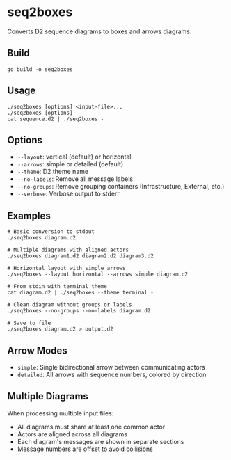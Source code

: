 # seq2boxes

Converts D2 sequence diagrams to boxes and arrows diagrams.

## Build

```
go build -o seq2boxes
```

## Usage

```
./seq2boxes [options] <input-file>...
./seq2boxes [options] -
cat sequence.d2 | ./seq2boxes -
```

## Options

- `--layout`: vertical (default) or horizontal
- `--arrows`: simple or detailed (default)
- `--theme`: D2 theme name
- `--no-labels`: Remove all message labels
- `--no-groups`: Remove grouping containers (Infrastructure, External, etc.)
- `--verbose`: Verbose output to stderr

## Examples

```
# Basic conversion to stdout
./seq2boxes diagram.d2

# Multiple diagrams with aligned actors
./seq2boxes diagram1.d2 diagram2.d2 diagram3.d2

# Horizontal layout with simple arrows
./seq2boxes --layout horizontal --arrows simple diagram.d2

# From stdin with terminal theme
cat diagram.d2 | ./seq2boxes --theme terminal -

# Clean diagram without groups or labels
./seq2boxes --no-groups --no-labels diagram.d2

# Save to file
./seq2boxes diagram.d2 > output.d2
```

## Arrow Modes

- `simple`: Single bidirectional arrow between communicating actors
- `detailed`: All arrows with sequence numbers, colored by direction

## Multiple Diagrams

When processing multiple input files:
- All diagrams must share at least one common actor
- Actors are aligned across all diagrams
- Each diagram's messages are shown in separate sections
- Message numbers are offset to avoid collisions